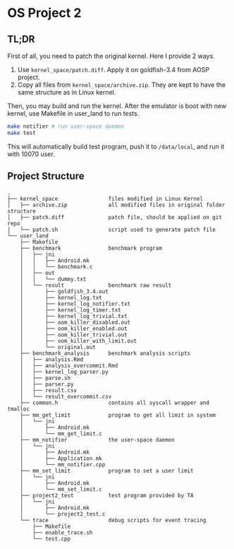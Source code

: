 # OS Project 2

## TL;DR

First of all, you need to patch the original kernel. Here I provide 2 ways.

1. Use `kernel_space/patch.diff`. Apply it on goldfish-3.4 from AOSP project.
2. Copy all files from `kernel_space/archive.zip`. They are kept to have the same structure as in Linux kernel.

Then, you may build and run the kernel. After the emulator is boot with new kernel, use Makefile in user_land to run tests.

```bash
make notifier # run user-space daemon
make test
```

This will automatically build test program, push it to `/data/local`, and run it with 10070 user.

## Project Structure

```
.
├── kernel_space                files modified in Linux Kernel
│   ├── archive.zip             all modified files in original folder structure
│   ├── patch.diff              patch file, should be applied on git repo
│   └── patch.sh                script used to generate patch file
└── user_land
    ├── Makefile
    ├── benchmark               benchmark program
    │   ├── jni
    │   │   ├── Android.mk
    │   │   └── benchmark.c
    │   ├── out
    │   │   └── dummy.txt
    │   └── result              benchmark raw result
    │       ├── goldfish_3.4.out
    │       ├── kernel_log.txt
    │       ├── kernel_log_notifier.txt
    │       ├── kernel_log_timer.txt
    │       ├── kernel_log_trivial.txt
    │       ├── oom_killer_disabled.out
    │       ├── oom_killer_enabled.out
    │       ├── oom_killer_trivial.out
    │       ├── oom_killer_with_limit.out
    │       └── original.out
    ├── benchmark_analysis      benchmark analysis scripts
    │   ├── analysis.Rmd
    │   ├── analysis_overcommit.Rmd
    │   ├── kernel_log_parser.py
    │   ├── parse.sh
    │   ├── parser.py
    │   ├── result.csv
    │   └── result_overcommit.csv
    ├── common.h                contains all syscall wrapper and tmalloc
    ├── mm_get_limit            program to get all limit in system
    │   └── jni
    │       ├── Android.mk
    │       └── mm_get_limit.c
    ├── mm_notifier             the user-space daemon
    │   └── jni
    │       ├── Android.mk
    │       ├── Application.mk
    │       └── mm_notifier.cpp
    ├── mm_set_limit            program to set a user limit
    │   └── jni
    │       ├── Android.mk
    │       └── mm_set_limit.c
    ├── project2_test           test program provided by TA
    │   └── jni
    │       ├── Android.mk
    │       └── project2_test.c
    └── trace                   debug scripts for event tracing
        ├── Makefile
        ├── enable_trace.sh
        └── test.cpp
```
